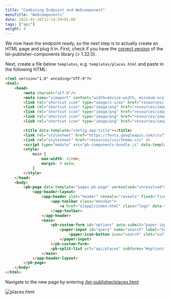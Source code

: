 ```yaml
---
title: "Combining Endpoint and Webcomponent"
menuTitle: "Webcomponents"
date: 2022-01-30T12:14:39+01:00
tags: ["api"]
weight: 4
---
```



We now have the endpoint ready, so the next step is to actually create an HTML page and plug it in. First, check if you have the [correct version](/webcomponents/version-upgrade) of the tei-publisher-components library (> 1.32.0).

Next, create a file below `templates`, e.g. `templates/places.html` and paste in the following HTML:

```html
<?xml version="1.0" encoding="UTF-8"?>
<html>
    <head>
        <meta charset="utf-8"/>
        <meta name="viewport" content="width=device-width, minimum-scale=1, initial-scale=1, user-scalable=yes"/>
        <link rel="shortcut icon" type="image/x-icon" href="resources/images/favicon.ico"/>
        <link rel="shortcut icon" type="image/png" href="resources/images/favicon-16.png" sizes="16x16"/>
        <link rel="shortcut icon" type="image/png" href="resources/images/favicon-24.png" sizes="24x24"/>
        <link rel="shortcut icon" type="image/png" href="resources/images/favicon-32.png" sizes="32x32"/>
        <link rel="shortcut icon" type="image/png" href="resources/images/favicon-64.png" sizes="64x64"/>

        <title data-template="config:app-title"></title>
        <link rel="stylesheet" href="https://fonts.googleapis.com/css?family=Oswald"/>
        <link rel="stylesheet" href="resources/css/theme.css" />
        <script type="module" src="pb-components-bundle.js" data-template="pages:load-components"></script>
        <style>
            main {
                max-width: 41rem;
                margin: 0 auto;
            }
        </style>
    </head>
    <body>
        <pb-page data-template="pages:pb-page" unresolved="unresolved">
            <app-header-layout>
                <app-header slot="header" reveals="reveals" fixed="fixed" effects="waterfall">
                    <app-toolbar class="menubar">
                        <a href="${app}/index.html" class="logo" data-template="lib:parse-params"></a>
                    </app-toolbar>
                </app-header>
                <main>
                    <pb-custom-form id="options" auto-submit="paper-input,paper-icon-button">
                        <paper-input id="query" name="search" label="Suche">
                            <paper-icon-button icon="search" slot="suffix"></paper-icon-button>
                        </paper-input>
                    </pb-custom-form>
                    <pb-split-list url="api/places" subforms="#options" selected="A"></pb-split-list>
                </main>
            </app-header-layout>
        </pb-page>
    </body>
</html>
```

Navigate to the new page by entering [/tei-publisher/places.html](http://localhost:8080/exist/apps/tei-publisher/places.html):

![places.html](/images/places.png)